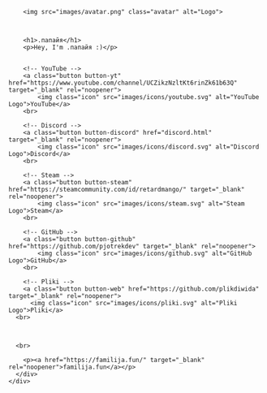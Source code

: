 <!DOCTYPE html>
<head>
  <meta charset="utf-8">
  <title>Familia</title>
  <meta name="description" content="Find us online!">
  <meta name="author" content="Seth Cottle">

  <!-- Widok telefon
  –––––––––––––––––––––––––––––––––––––––––––––––––– -->
  <meta name="viewport" content="width=device-width, initial-scale=1">

  <!-- FONT
  –––––––––––––––––––––––––––––––––––––––––––––––––– -->
  <link href="https://fonts.googleapis.com/css?family=Open+Sans:400,600,700,800&amp;display=swap" rel="stylesheet">


  <!-- CSS
  –––––––––––––––––––––––––––––––––––––––––––––––––– -->
  <link rel="stylesheet" href="css/normalize.css">
  <link rel="stylesheet" href="css/skeleton-auto.css">
  <link rel="stylesheet" href="css/brands.css">


  <!-- Ikonka
  –––––––––––––––––––––––––––––––––––––––––––––––––– -->
  <link rel="icon" type="image/png" href="images/avatar.png">

</head>

<body>
  <div class="container">
    <div class="row">
      <div class="column" style="margin-top: 10%">

        <img src="images/avatar.png" class="avatar" alt="Logo">



        <h1>.папайя</h1>
        <p>Hey, I'm .папайя :)</p>


        <!-- YouTube -->
        <a class="button button-yt" href="https://www.youtube.com/channel/UCZikzNzltKt6rinZk61b63Q" target="_blank" rel="noopener">
            <img class="icon" src="images/icons/youtube.svg" alt="YouTube Logo">YouTube</a>
        <br>

        <!-- Discord -->
        <a class="button button-discord" href="discord.html" target="_blank" rel="noopener">
            <img class="icon" src="images/icons/discord.svg" alt="Discord Logo">Discord</a>
        <br>
        
        <!-- Steam -->
        <a class="button button-steam" href="https://steamcommunity.com/id/retardmango/" target="_blank" rel="noopener">
            <img class="icon" src="images/icons/steam.svg" alt="Steam Logo">Steam</a>
        <br>
        
        <!-- GitHub -->
        <a class="button button-github" href="https://github.com/pjotrekdev" target="_blank" rel="noopener">
            <img class="icon" src="images/icons/github.svg" alt="GitHub Logo">GitHub</a>
        <br>

        <!-- Pliki -->
        <a class="button button-web" href="https://github.com/plikdiwida" target="_blank" rel="noopener">
          <img class="icon" src="images/icons/pliki.svg" alt="Pliki Logo">Pliki</a>
      <br>



      <br>

        <p><a href="https://familija.fun/" target="_blank" rel="noopener">familija.fun</a></p>
      </div>
    </div>
  </div>
</body>
</html>
